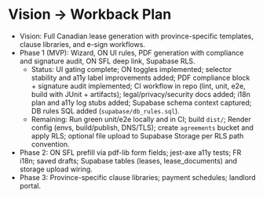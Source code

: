 # Vision → Workback Plan

- Vision: Full Canadian lease generation with province-specific templates, clause libraries, and e-sign workflows.
- Phase 1 (MVP): Wizard, ON UI rules, PDF generation with compliance and signature audit, ON SFL deep link, Supabase RLS.
  - Status: UI gating complete; ON toggles implemented; selector stability and a11y label improvements added; PDF compliance block + signature audit implemented; CI workflow in repo (lint, unit, e2e, build with JUnit + artifacts); legal/privacy/security docs added; i18n plan and a11y log stubs added; Supabase schema context captured; DB rules SQL added (`supabase/db_rules.sql`).
  - Remaining: Run green unit/e2e locally and in CI; build `dist/`; Render config (envs, build/publish, DNS/TLS); create `agreements` bucket and apply RLS; optional file upload to Supabase Storage per RLS path convention.
- Phase 2: ON SFL prefill via pdf-lib form fields; jest-axe a11y tests; FR i18n; saved drafts; Supabase tables (leases, lease_documents) and storage upload wiring.
- Phase 3: Province-specific clause libraries; payment schedules; landlord portal.
